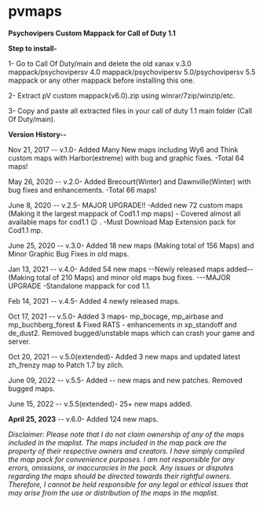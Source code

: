 # pvmaps
**Psychovipers Custom Mappack for Call of Duty 1.1**

**Step to install-**

1- Go to Call Of Duty/main and delete the old xanax v.3.0 mappack/psychovipersv 4.0 mappack/psychovipersv 5.0/psychovipersv 5.5 mappack or any other mappack before installing this one.

2- Extract pV custom mappack(v6.0).zip using winrar/7zip/winzip/etc.

3- Copy and paste all extracted files in your call of duty 1.1 main folder (Call Of Duty/main).

**Version History--**

Nov 21, 2017 -- v.1.0- Added Many New maps including Wy6 and Think custom maps with Harbor(extreme) with bug and graphic fixes. -Total 64 maps!

May 26, 2020 -- v.2.0- Added Brecourt(Winter) and Dawnville(Winter) with bug fixes and enhancements. -Total 66 maps!

June 8, 2020 -- v.2.5- MAJOR UPGRADE!! -Added new 72 custom maps (Making it the largest mappack of Cod1.1 mp maps) - Covered almost all available maps for cod1.1 😉 . -Must Download Map Extension pack for Cod1.1 mp.

June 25, 2020 -- v.3.0- Added 18 new maps (Making total of 156 Maps) and Minor Graphic Bug Fixes in old maps.

Jan 13, 2021 -- v.4.0- Added 54 new maps --Newly released maps added-- (Making total of 210 Maps) and minor old maps bug fixes. ---MAJOR UPGRADE -Standalone mappack for cod 1.1.

Feb 14, 2021 -- v.4.5- Added 4 newly released maps.

Oct 17, 2021 -- v.5.0- Added 3 maps- mp_bocage, mp_airbase and mp_buchberg_forest & Fixed RATS - enhancements in xp_standoff and de_dust2. Removed bugged/unstable maps which can crash your game and server.

Oct 20, 2021 -- v.5.0(extended)- Added 3 new maps and updated latest zh_frenzy map to Patch 1.7 by zilch.

June 09, 2022 -- v.5.5- Added -- new maps and new patches. Removed bugged maps.

June 15, 2022 -- v.5.5(extended)- 25+ new maps added.

**April 25, 2023** -- v.6.0- Added 124 new maps.

_Disclaimer: Please note that I do not claim ownership of any of the maps included in the maplist. The maps included in the map pack are the property of their respective owners and creators. I have simply compiled the map pack for convenience purposes. I am not responsible for any errors, omissions, or inaccuracies in the pack. Any issues or disputes regarding the maps should be directed towards their rightful owners. Therefore, I cannot be held responsible for any legal or ethical issues that may arise from the use or distribution of the maps in the maplist._
